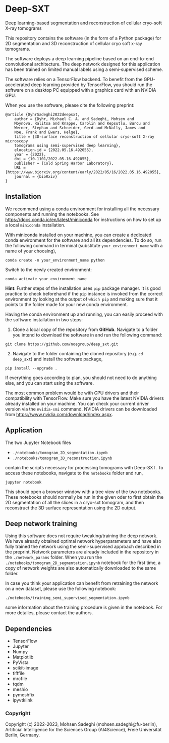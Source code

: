 # Deep-SXT
Deep learning-based segmentation and reconstruction of cellular cryo-soft X-ray tomograms

This repository contains the software (in the form of a Python package) for 2D segmentation and 3D reconstruction of
cellular cryo soft x-ray tomograms.

The software deploys a deep learning pipeline based on an end-to-end convolutional architecture. 
The deep network designed for this application has been trained on limited manual labels using a semi-supervised scheme.

The software relies on a TensorFlow backend. To benefit from the GPU-accelerated deep learning provided by TensorFlow, 
you should run the software on a desktop PC equipped with a graphics card with an NVIDIA GPU.

When you use the software, please cite the following preprint:

```
@article {DyhrSadeghi2022deepsxt,
	author = {Dyhr, Michael C. A. and Sadeghi, Mohsen and 
	Moynova, Ralitsa and Knappe, Carolin and Kepsutlu, Burcu and 
	Werner, Stephan and Schneider, Gerd and McNally, James and 
	Noe, Frank and Ewers, Helge},
	title = {3D-surface reconstruction of cellular cryo-soft X-ray microscopy 
	tomograms using semi-supervised deep learning},
	elocation-id = {2022.05.16.492055},
	year = {2022},
	doi = {10.1101/2022.05.16.492055},
	publisher = {Cold Spring Harbor Laboratory},
	URL = {https://www.biorxiv.org/content/early/2022/05/16/2022.05.16.492055},
	journal = {bioRxiv}
}
```



Installation
---

We recommend using a conda environment for installing all the necessary components and running the notebooks.
See https://docs.conda.io/en/latest/miniconda for instructions on how to set up a local ```miniconda``` installation.

With miniconda installed on your machine, you can create a dedicated conda environment for the software and all its dependencies.
To do so, run the following command in terminal (substitute ```your_environment_name``` with a name of your choosing),

```
conda create -n your_environment_name python
```

Switch to the newly created environment:

```
conda activate your_environment_name
```

**Hint**: Further steps of the installation uses ```pip``` package manager.
It is good practice to check beforehand if the ```pip``` instance is invoked from the correct environment by
looking at the output of ```which pip``` and making sure that it points to the folder made for your new conda environment.

Having the conda environment up and running, you can easily proceed with the software installation in two steps:

1. Clone a local copy of the repository from **GitHub**. Navigate to a folder you intend to download the software in and run the following command:

```
git clone https://github.com/noegroup/deep_sxt.git
```

2. Navigate to the folder containing the cloned repository (e.g. ```cd deep_sxt```) and install the software package,

```
pip install --upgrade .
```

If everything goes according to plan, you should not need to do anything else, and you can start using the software.

The most common problem would be with GPU drivers and their compatibility with TensorFlow.
Make sure you have the latest NVIDIA drivers already installed on your machine.
You can check your current driver version via the ```nvidia-smi``` command.
NVIDIA drivers can be downloaded from https://www.nvidia.com/download/index.aspx.


Application
---

The two Jupyter Notebook files

- ```./notebooks/tomogram_2D_segmentation.ipynb```
- ```./notebooks/tomogram_3D_reconstruction.ipynb```

contain the scripts necessary for processing tomograms with Deep-SXT.
To access these notebooks, navigate to the ```notebooks``` folder and run,

```
jupyter notebook
```

This should open a browser window with a tree view of the two notebooks.
These notebooks should normally be run in the given oder to first obtain the 2D segmentation of all the slices in a cryo-sxt tomogram,
and then reconstruct the 3D surface representation using the 2D output.

Deep network training
---

Using this software does not require tweaking/training the deep network.
We have already obtained optimal network hyperparameters and have also fully trained the network using the semi-supervised approach described in the preprint.
Network parameters are already included in the repository in the ```./network_params``` folder.
When you run the ```./notebooks/tomogram_2D_segmentation.ipynb``` notebook for the first time,
a copy of network weights are also automatically downloaded to the same folder.

In case you think your application can benefit from retraining the network on a new dataset, please use the following notebook:

```
./notebooks/training_semi_supervised_segmentation.ipynb
```

some information about the training procedure is given in the notebook. For more detailes, please contact the authors.

Dependencies
---

- TensorFlow
- Jupyter
- Numpy
- Matplotlib
- PyVista
- scikit-image
- tifffile
- mrcfile
- tqdm
- meshio
- pymeshfix
- ipyvtklink

### Copyright

Copyright (c) 2022-2023, Mohsen Sadeghi (mohsen.sadeghi@fu-berlin),
Artificial Intelligence for the Sciences Group (AI4Science),
Freie Universität Berlin, Germany.

